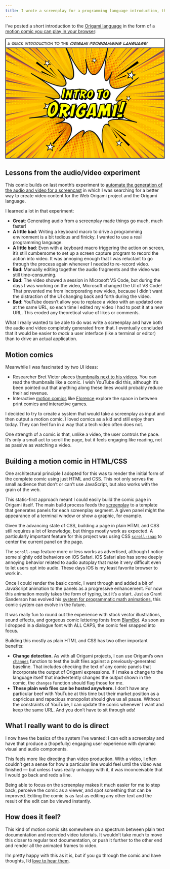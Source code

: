 ```yaml
---
title: I wrote a screenplay for a programming language introduction, then wrote a program to turn that into a motion comic
---
```


I’ve posted a short introduction to the [Origami language](https://weborigami.org/language) in the form of a [motion comic you can play in your browser](https://origami-comics.netlify.app):

<a href="https://origami-comics.netlify.app">
	<img src="/images/2025/01/comic.png" alt="Comic panel with the text ‘Intro to Origami’ with a bright explosion behind it in the style of classic comic book covers" class="screenshot">
</a>

## Lessons from the audio/video experiment

This comic builds on last month’s experiment to [automate the generation of the audio and video for a screencast](https://jan.miksovsky.com/posts/2024/12-21-generated-screencast) in which I was searching for a better way to create video content for the Web Origami project and the Origami language.

I learned a lot in that experiment:

- **Great**: Generating audio from a screenplay made things go much, much faster!
- **A little bad**: Writing a keyboard macro to drive a programming environment is a bit tedious and finicky. I wanted to use a real programming language.
- **A little bad**: Even with a keyboard macro triggering the action on screen, it’s still cumbersome to set up a screen capture program to record the action into video. It was annoying enough that I was reluctant to go through the process again whenever I needed to re-record video.
- **Bad**: Manually editing together the audio fragments and the video was still time-consuming.
- **Bad**: The video showed a session in Microsoft VS Code, but during the days I was working on the video, Microsoft changed the UI of VS Code! That prevented me from incorporating new video, because I didn’t want the distraction of the UI changing back and forth during the video.
- **Bad**: YouTube doesn’t allow you to replace a video with an updated one at the same URL, so each time I edited my video I had to post it at a new URL. This eroded any theoretical value of likes or comments.

What I really wanted to be able to do was write a screenplay and have both the audio and video completely generated from that. I eventually concluded that it would be easier to _mock_ a user interface (like a terminal or editor) than to drive an actual application.

## Motion comics

Meanwhile I was fascinated by two UI ideas:

- Researcher Bret Victor places [thumbnails next to his videos](https://dynamicland.org/2024/Intro/). You can read the thumbnails like a comic. I wish YouTube did this, although it’s been pointed out that anything along these lines would probably reduce their ad revenue.
- Interactive [motion comics](https://en.wikipedia.org/wiki/Motion_comic) like [Florence](https://annapurnainteractive.com/en/games/florence) explore the space in between print comics and interactive games.

I decided to try to create a system that would take a screenplay as input and then output a motion comic. I loved comics as a kid and still enjoy them today. They can feel fun in a way that a tech video often does not.

One strength of a comic is that, unlike a video, the user controls the pace. It’s only a small act to scroll the page, but it feels engaging like reading, not as passive as watching a video.

## Building a motion comic in HTML/CSS

One architectural principle I adopted for this was to render the initial form of the complete comic using just HTML and CSS. This not only serves the small audience that don’t or can’t use JavaScript, but also works with the grain of the web.

This static-first approach meant I could easily build the comic page in Origami itself. The main build process feeds the [screenplay](https://github.com/WebOrigami/comics/blob/main/screenplay.yaml) to a template that generates panels for each screenplay segment. A given panel might the appearance of a terminal window or show a graphic, for example.

Given the advancing state of CSS, building a page in plain HTML and CSS still requires a lot of knowledge, but things mostly work as expected. A particularly important feature for this project was using CSS [`scroll-snap`](https://developer.mozilla.org/en-US/docs/Web/CSS/CSS_scroll_snap) to center the current panel on the page.

The `scroll-snap` feature more or less works as advertised, although I notice some slightly odd behaviors on iOS Safari. iOS Safari also has some deeply annoying behavior related to audio autoplay that make it very difficult even to let users opt into audio. These days iOS is my least favorite browser to work in.

Once I could render the basic comic, I went through and added a bit of JavaScript animation to the panels as a progressive enhancement. For now this animation mostly takes the form of typing, but it’s a start. Just as Grant Sanderson has evolved his [system for programmatic math animations](https://www.3blue1brown.com/lessons/manim-demo), this comic system can evolve in the future.

It was really fun to round out the experience with stock vector illustrations, sound effects, and gorgeous comic lettering fonts from [BlamBot](https://blambot.com/). As soon as I dropped in a dialogue font with ALL CAPS, the comic feel snapped into focus.

Building this mostly as plain HTML and CSS has two other important benefits:

- **Change detection.** As with all Origami projects, I can use Origami’s own [`changes`](https://weborigami.org/builtins/dev/changes) function to test the built files against a previously-generated baseline. That includes checking the text of any comic panels that incorporate the output of Origami expressions. If I make a change to the language itself that inadvertently changes the output shown in the comic, the `changes` function should flag those for me.
- **These plain web files can be hosted anywhere.** I don’t have any particular beef with YouTube at this time but their market position as a capricious and rapacious monopolist should give us all pause. Without the constraints of YouTube, I can update the comic whenever I want and keep the same URL. And you don’t have to sit through ads!

## What I really want to do is direct

I now have the basics of the system I’ve wanted: I can edit a screenplay and have that produce a (hopefully) engaging user experience with dynamic visual and audio components.

This feels more like directing than video production. With a video, I often couldn’t get a sense for how a particular line would feel until the video was finished — but unless I was really unhappy with it, it was inconceivable that I would go back and redo a line.

Being able to focus on the screenplay makes it much easier for me to step back, perceive the comic as a viewer, and spot something that can be improved. Editing the comic is as fast as editing any other text and the result of the edit can be viewed instantly.

## How does it feel?

This kind of motion comic sits somewhere on a spectrum between plain text documentation and recorded video tutorials. It wouldn’t take much to move this closer to regular text documentation, or push it further to the other end and render all the animated frames to video.

I’m pretty happy with this as it is, but if you go through the comic and have thoughts, I’d [love to hear them](https://jan.miksovsky.com/contact).
